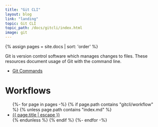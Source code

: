 ```yaml
---
title: "Git CLI"
layout: blog
link: "landing"
topic: Git CLI
topic_path: /docs/gitcli/index.html
image: git
---
```

{% assign pages = site.docs | sort: 'order' %}

Git is version control software which manages changes to files. These resources document usage of Git with the command line.

* [Git Commands](git-commands.html)


# Workflows
<ul>
{%- for page in pages -%}
  {% if page.path contains "gitcli/workflow" %}
    {% unless page.path contains "index.md" %}
      <li>
        <a href="{{ page.url | relative_url }}">
          {{ page.title | escape }}
        </a>
      </li>
    {% endunless %}
  {% endif %}
{%- endfor -%}
</ul>